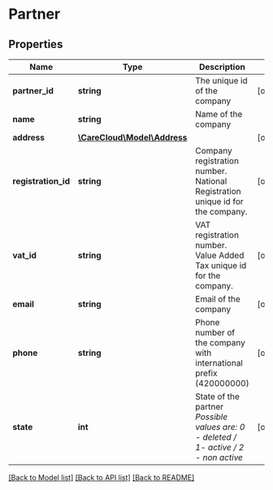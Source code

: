 # Partner

## Properties
Name | Type | Description | Notes
------------ | ------------- | ------------- | -------------
**partner_id** | **string** | The unique id of the company | [optional] 
**name** | **string** | Name of the company | 
**address** | [**\CareCloud\Model\Address**](Address.md) |  | [optional] 
**registration_id** | **string** | Company registration number. National Registration unique id for the company. | [optional] 
**vat_id** | **string** | VAT registration number. Value Added Tax unique id for the company. | [optional] 
**email** | **string** | Email of the company | [optional] 
**phone** | **string** | Phone number of the company with international prefix (420000000) | [optional] 
**state** | **int** | State of the partner *Possible values are: 0 - deleted / 1- active / 2 - non active* | [optional] 

[[Back to Model list]](../../README.md#documentation-for-models) [[Back to API list]](../../README.md#documentation-for-api-endpoints) [[Back to README]](../../README.md)

